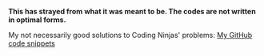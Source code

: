 **This has strayed from what it was meant to be.
The codes are not written in optimal forms.**

My not necessarily good solutions to Coding Ninjas' problems:
[My GitHub code snippets](https://github.com/locharp/code-snippets/tree/main/Coding%20Ninjas)
